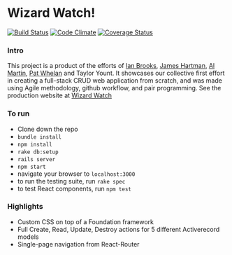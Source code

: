 # Wizard Watch!
[![Build Status](https://codeship.com/projects/36b938f0-e1cd-0135-f6ea-7aa86eca2b9b/status?branch=master)]()
[![Code Climate](https://codeclimate.com/github/prophetsfall/wizards_reviews/badges/gpa.svg)](https://codeclimate.com/github/prophetsfall/wizards_reviews)
[![Coverage Status](https://coveralls.io/repos/github/prophetsfall/wizards_reviews/badge.svg?branch=master)](https://coveralls.io/github/prophetsfall/wizards_reviews?branch=master)

### Intro

This project is a product of the efforts of [Ian Brooks](https://github.com/iBrooks), [James Hartman](https://github.com/JauntyJames), [Al Martin](https://github.com/alcodes299), [Pat Whelan](https://github.com/prophetsfall) and Taylor Yount. It showcases our collective first effort in creating a full-stack CRUD web application from scratch, and was made using Agile methodology, github workflow, and pair programming. See the production website at [Wizard Watch](http://wizard-reviews.herokuapp.com)

### To run

 - Clone down the repo
 - `bundle install`
 - `npm install`
 - `rake db:setup`
 - `rails server`
 - `npm start`
 - navigate your browser to `localhost:3000`
 - to run the testing suite, run `rake spec`
 - to test React components, run `npm test`

 
### Highlights

- Custom CSS on top of a Foundation framework
- Full Create, Read, Update, Destroy actions for 5 different Activerecord models
- Single-page navigation from React-Router
